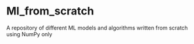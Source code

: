 # Ml_from_scratch
A repository of different ML models and algorithms written from scratch using NumPy only 
